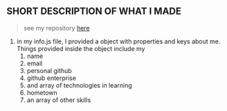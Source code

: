 ## SHORT DESCRIPTION OF WHAT I MADE
>see my repository [here](https://github.com/GodisE/npm-resume-Homework)

1. in my info.js file, I provided a object with properties and keys about me. Things provided inside the object include my
    1. name
    2. email
    3. personal github
    4. github enterprise
    5. and array of technologies in learning
    6. hometown
    7. an array of other skills

